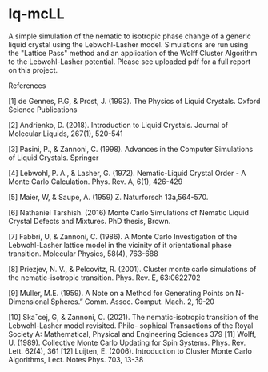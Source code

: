 # lq-mcLL
A simple simulation of the nematic to isotropic phase change of a generic liquid crystal using the Lebwohl-Lasher model. Simulations are run using the "Lattice Pass" method and an application of the Wolff Cluster Algorithm to the Lebwohl-Lasher potential. Please see uploaded pdf for a full report on this project. 

References

[1] de Gennes, P.G, & Prost, J. (1993). The Physics of Liquid Crystals. Oxford Science Publications

[2] Andrienko, D. (2018). Introduction to Liquid Crystals. Journal of Molecular Liquids, 267(1), 520-541

[3] Pasini, P., & Zannoni, C. (1998). Advances in the Computer Simulations of Liquid Crystals. Springer

[4] Lebwohl, P. A., & Lasher, G. (1972). Nematic-Liquid Crystal Order - A Monte Carlo Calculation. Phys. Rev. A, 6(1), 426-429

[5] Maier, W, & Saupe, A. (1959) Z. Naturforsch 13a,564-570.

[6] Nathaniel Tarshish. (2016) Monte Carlo Simulations of Nematic Liquid Crystal Defects and Mixtures. PhD thesis,
Brown.

[7] Fabbri, U, & Zannoni, C. (1986). A Monte Carlo Investigation of the Lebwohl-Lasher lattice model in the vicinity
of it orientational phase transition. Molecular Physics, 58(4), 763-688

[8] Priezjev, N. V., & Pelcovitz, R. (2001). Cluster monte carlo simulations of the nematic-isotropic transition. Phys.
Rev. E, 63:0622702

[9] Muller, M.E. (1959). A Note on a Method for Generating Points on N-Dimensional Spheres.” Comm. Assoc.
Comput. Mach. 2, 19-20

[10] Skaˇcej, G, & Zannoni, C. (2021). The nematic-isotropic transition of the Lebwohl-Lasher model revisited. Philo-
sophical Transactions of the Royal Society A: Mathematical, Physical and Engineering Sciences 379 [11] Wolff, U. (1989). Collective Monte Carlo Updating for Spin Systems. Phys. Rev. Lett. 62(4), 361 [12] Luijten, E. (2006). Introduction to Cluster Monte Carlo Algorithms, Lect. Notes Phys. 703, 13-38
